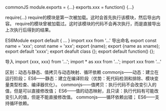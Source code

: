 commonJS
module.exports = {...}
exports.xxx = function() {...}

require(...)
require的模块是第一次被加载。这时会首先执行该模块，然后导出内容。
require的模块曾被加载过。这时该模块的代码不会再次执行，而是直接导出上次执行后得到的结果。


ES6Module
export default {
    ...
}
import xxx from '...'
导出命名
export const name = 'xxx';
const name = 'xxx';
export {name};
export {name as xname};
export default 'xxxx';
export deafult class {};
export default function() {};

导入
import {xxx, xxx} from '...';
import * as xxx from '...';
import xxx from '...'

区别：动态与静态、值拷贝与动态映射、循环依赖
commonjs——动态：建立在运行阶段；
ES6——静态：建立在编译阶段（优势：死代码检测和排除、模块变量类型检查、编译器优化）。
commonjs——值拷贝：执行代码不会改变引入的值，但是可以直接修改值；
ES6——值的动态映射，且只读：执行代码有可能改变引入的值，但是不能直接修改值。
commonjs——循环依赖出错；
ES6——支持循环依赖。

